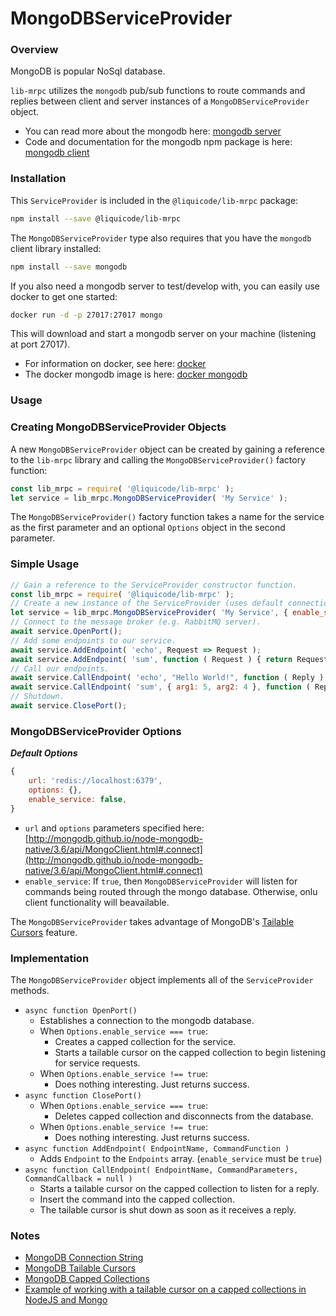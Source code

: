 
# MongoDBServiceProvider


### Overview

MongoDB is popular NoSql database.

`lib-mrpc` utilizes the `mongodb` pub/sub functions to route commands and replies between
client and server instances of a `MongoDBServiceProvider` object.

- You can read more about the mongodb here: [mongodb server](http://www.mongodb.org/)
- Code and documentation for the mongodb npm package is here: [mongodb client](https://www.npmjs.com/package/mongodb)


### Installation

This `ServiceProvider` is included in the `@liquicode/lib-mrpc` package:
```bash
npm install --save @liquicode/lib-mrpc
```

The `MongoDBServiceProvider` type also requires that you have the `mongodb` client library installed:
```bash
npm install --save mongodb
```

If you also need a mongodb server to test/develop with, you can easily use docker to get one started:
```bash
docker run -d -p 27017:27017 mongo
```
This will download and start a mongodb server on your machine (listening at port 27017).

- For information on docker, see here: [docker](https://www.docker.com/)
- The docker mongodb image is here: [docker mongodb](https://hub.docker.com/_/mongo)


### Usage

### Creating MongoDBServiceProvider Objects

A new `MongoDBServiceProvider` object can be created by gaining a reference to the `lib-mrpc` library
and calling the `MongoDBServiceProvider()` factory function:
```javascript
const lib_mrpc = require( '@liquicode/lib-mrpc' );
let service = lib_mrpc.MongoDBServiceProvider( 'My Service' );
```

The `MongoDBServiceProvider()` factory function takes a name for the service as the first
parameter and an optional `Options` object in the second parameter.


### Simple Usage

```javascript
// Gain a reference to the ServiceProvider constructor function.
const lib_mrpc = require( '@liquicode/lib-mrpc' );
// Create a new instance of the ServiceProvider (uses default connection values).
let service = lib_mrpc.MongoDBServiceProvider( 'My Service', { enable_service: true } );
// Connect to the message broker (e.g. RabbitMQ server).
await service.OpenPort();
// Add some endpoints to our service.
await service.AddEndpoint( 'echo', Request => Request );
await service.AddEndpoint( 'sum', function ( Request ) { return Request.arg1 + Request.arg2 } );
// Call our endpoints.
await service.CallEndpoint( 'echo', "Hello World!", function ( Reply ) { console.log( Reply ); } );
await service.CallEndpoint( 'sum', { arg1: 5, arg2: 4 }, function ( Reply ) { console.log( Reply ); } );
// Shutdown.
await service.ClosePort();
```


### MongoDBServiceProvider Options

***Default Options***
```javascript
{
	url: 'redis://localhost:6379',
	options: {},
	enable_service: false,
}
```

- `url` and `options` parameters specified here:
[http://mongodb.github.io/node-mongodb-native/3.6/api/MongoClient.html#.connect](http://mongodb.github.io/node-mongodb-native/3.6/api/MongoClient.html#.connect)
- `enable_service`:
	If `true`, then `MongoDBServiceProvider` will listen for commands being routed through the mongo database.
	Otherwise, onlu client functionality will beavailable.


The `MongoDBServiceProvider` takes advantage of MongoDB's [Tailable Cursors](https://docs.mongodb.com/manual/core/tailable-cursors/) feature.


### Implementation

The `MongoDBServiceProvider` object implements all of the `ServiceProvider` methods.

- `async function OpenPort()`
	- Establishes a connection to the mongodb database.
	- When `Options.enable_service === true`:
		- Creates a capped collection for the service.
		- Starts a tailable cursor on the capped collection to begin listening for service requests.
	- When `Options.enable_service !== true`:
		- Does nothing interesting. Just returns success.
- `async function ClosePort()`
	- When `Options.enable_service === true`:
		- Deletes capped collection and disconnects from the database.
	- When `Options.enable_service !== true`:
		- Does nothing interesting. Just returns success.
- `async function AddEndpoint( EndpointName, CommandFunction )`
	- Adds `Endpoint` to the `Endpoints` array. (`enable_service` must be `true`)
- `async function CallEndpoint( EndpointName, CommandParameters, CommandCallback = null )`
	- Starts a tailable cursor on the capped collection to listen for a reply.
	- Insert the command into the capped collection.
	- The tailable cursor is shut down as soon as it receives a reply.


### Notes

- [MongoDB Connection String](https://docs.mongodb.org/manual/reference/connection-string)
- [MongoDB Tailable Cursors](https://docs.mongodb.com/manual/core/tailable-cursors/)
- [MongoDB Capped Collections](https://docs.mongodb.com/manual/core/capped-collections/)
- [Example of working with a tailable cursor on a capped collections in NodeJS and Mongo](https://gist.github.com/dolphin278/5445957)

